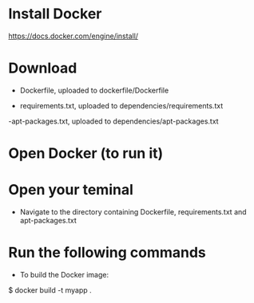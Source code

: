# Install Docker
https://docs.docker.com/engine/install/

# Download 
- Dockerfile, uploaded to dockerfile/Dockerfile
 
- requirements.txt, uploaded to dependencies/requirements.txt

 -apt-packages.txt, uploaded to dependencies/apt-packages.txt
 
# Open Docker (to run it)

# Open your teminal
- Navigate to the directory containing Dockerfile, requirements.txt and apt-packages.txt
  
# Run the following commands 
- To build the Docker image:

$ docker build -t myapp .
